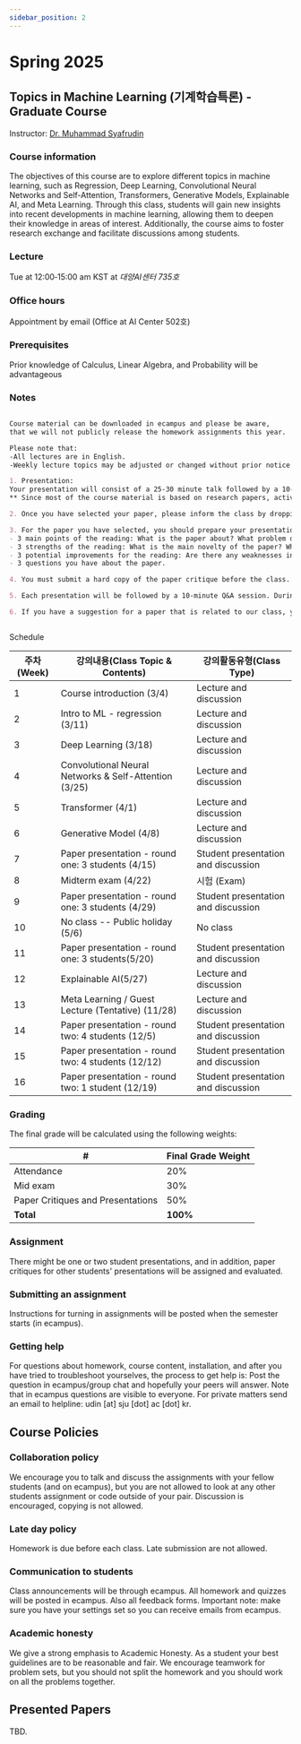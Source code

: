 ```yaml
---
sidebar_position: 2
---
```


# Spring 2025

## Topics in Machine Learning (기계학습특론) - Graduate Course

Instructor: [Dr. Muhammad Syafrudin](https://muhammadsyafrudin.com/)

### Course information

The objectives of this course are to explore different topics in machine learning, such as Regression, Deep Learning, Convolutional Neural Networks and Self-Attention, Transformers, Generative Models, Explainable AI, and Meta Learning. Through this class, students will gain new insights into recent developments in machine learning, allowing them to deepen their knowledge in areas of interest. Additionally, the course aims to foster research exchange and facilitate discussions among students.

### Lecture

Tue at 12:00‐15:00 am KST at *대양AI센터 735호*

### Office hours

Appointment by email (Office at AI Center 502호)

### Prerequisites

Prior knowledge of Calculus, Linear Algebra, and Probability will be advantageous


### Notes

```markdown

Course material can be downloaded in ecampus and please be aware, 
that we will not publicly release the homework assignments this year.

Please note that:
-All lectures are in English.
-Weekly lecture topics may be adjusted or changed without prior notice depending on the understanding level during the class.

1. Presentation:
Your presentation will consist of a 25-30 minute talk followed by a 10-15 minute Q&A session.
** Since most of the course material is based on research papers, active class participation is crucial for this semester. Therefore, there are a couple of things you need to do before and during the class.

2. Once you have selected your paper, please inform the class by dropping a message in ecampus, stating "OOO presents OOO paper." Each student should choose their paper at least two weeks before their scheduled presentation.

3. For the paper you have selected, you should prepare your presentation. Additionally, you are required to write a homework assignment called "paper critique" for ALL the other papers selected by your classmates. This assignment involves creating a 1-2 page summary for each paper chosen by your peers. The paper critique should include the following content:
- 3 main points of the reading: What is the paper about? What problem does it address? What solution does it propose?
- 3 strengths of the reading: What is the main novelty of the paper? What is its impact? If you were to write such a paper, what aspects would you consider?
- 3 potential improvements for the reading: Are there any weaknesses in the paper? How can it be extended and improved?
- 3 questions you have about the paper.

4. You must submit a hard copy of the paper critique before the class. Additionally, you need to upload your presentation file and paper critique on ecampus prior to your presentation.

5. Each presentation will be followed by a 10-minute Q&A session. During the Q&A session, all students should actively engage by asking questions or discussing the paper. This is mandatory for all presentations.

6. If you have a suggestion for a paper that is related to our class, you can propose it with prior approval from me.



```


Schedule

| 주차(Week)| 강의내용(Class Topic & Contents)| 강의활동유형(Class Type)|
| ------------- | ------------- | ------------- |
| 1 |Course introduction (3/4) | Lecture and discussion |
| 2 |Intro to ML - regression (3/11) | Lecture and discussion |
| 3 |Deep Learning (3/18) |   Lecture and discussion |
| 4 |Convolutional Neural Networks & Self-Attention (3/25) |   Lecture and discussion  |
| 5 |Transformer (4/1) |  Lecture and discussion  |
| 6 |Generative Model (4/8) |  Lecture and discussion  |
| 7 |Paper presentation - round one: 3 students (4/15) | Student presentation and discussion |
| 8 |Midterm exam (4/22) | 시험 (Exam) |
| 9 |Paper presentation - round one: 3 students (4/29) | Student presentation and discussion |
| 10  |No class -- Public holiday (5/6) |   No class |
| 11  |Paper presentation - round one: 3 students(5/20) | Student presentation and discussion|
| 12  |Explainable AI(5/27) |  Lecture and discussion |
| 13  |Meta Learning / Guest Lecture (Tentative) (11/28) | Lecture and discussion |
| 14  |Paper presentation - round two: 4 students (12/5) | Student presentation and discussion |
| 15  |Paper presentation - round two: 4 students  (12/12) | Student presentation and discussion 
| 16  |Paper presentation - round two: 1 student (12/19) | Student presentation and discussion |


### Grading

The final grade will be calculated using the following weights:

| # | Final Grade Weight |
| ------------- | ------------- |
| Attendance | 20% |
| Mid exam | 30% |
| Paper Critiques and Presentations | 50% |
| **Total** | **100%** |

### Assignment

There might be one or two student presentations, and in addition, paper critiques for other students' presentations will be assigned and evaluated.

### Submitting an assignment

Instructions for turning in assignments will be posted when the semester starts (in ecampus).

### Getting help

For questions about homework, course content, installation, and after you have tried to troubleshoot yourselves, the process to get help is:
Post the question in ecampus/group chat and hopefully your peers will answer. Note that in ecampus questions are visible to everyone.
For private matters send an email to helpline: udin [at] sju [dot] ac [dot] kr.

## Course Policies

### Collaboration policy

We encourage you to talk and discuss the assignments with your fellow students (and on ecampus), but you are not allowed to look at any other students assignment or code outside of your pair. Discussion is encouraged, copying is not allowed.

### Late day policy

Homework is due before each class. Late submission are not allowed.

### Communication to students

Class announcements will be through ecampus. All homework and quizzes will be posted in ecampus. Also all feedback forms. Important note: make sure you have your settings set so you can receive emails from ecampus.

### Academic honesty

We give a strong emphasis to Academic Honesty. As a student your best guidelines are to be reasonable and fair. We encourage teamwork for problem sets, but you should not split the homework and you should work on all the problems together.

## Presented Papers

TBD.